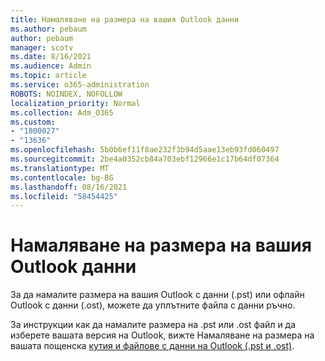 ```yaml
---
title: Намаляване на размера на вашия Outlook данни
ms.author: pebaum
author: pebaum
manager: scotv
ms.date: 8/16/2021
ms.audience: Admin
ms.topic: article
ms.service: o365-administration
ROBOTS: NOINDEX, NOFOLLOW
localization_priority: Normal
ms.collection: Adm_O365
ms.custom:
- "1800027"
- "13636"
ms.openlocfilehash: 5b0b6ef11f8ae232f3b94d5aae13eb93fd060497
ms.sourcegitcommit: 2be4a0352cb84a703ebf12966e1c17b64df07364
ms.translationtype: MT
ms.contentlocale: bg-BG
ms.lasthandoff: 08/16/2021
ms.locfileid: "58454425"
---
```

# <a name="reduce-the-size-of-your-outlook-data-file"></a>Намаляване на размера на вашия Outlook данни

За да намалите размера на вашия Outlook с данни (.pst) или офлайн Outlook с данни (.ost), можете да уплътните файла с данни ръчно. 

За инструкции как да намалите размера на .pst или .ost файл и да изберете вашата версия на Outlook, вижте Намаляване на размера на вашата пощенска [кутия и файлове с данни на Outlook (.pst и .ost)](https://support.microsoft.com/office/reduce-the-size-of-your-mailbox-and-outlook-data-files-pst-and-ost-e4c6a4f1-d39c-47dc-a4fa-abe96dc8c7ef).
